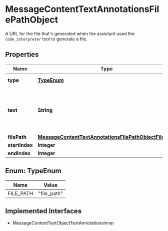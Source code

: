 

# MessageContentTextAnnotationsFilePathObject

A URL for the file that's generated when the assistant used the `code_interpreter` tool to generate a file.

## Properties

| Name | Type | Description | Notes |
|------------ | ------------- | ------------- | -------------|
|**type** | [**TypeEnum**](#TypeEnum) | Always &#x60;file_path&#x60;. |  |
|**text** | **String** | The text in the message content that needs to be replaced. |  |
|**filePath** | [**MessageContentTextAnnotationsFilePathObjectFilePath**](MessageContentTextAnnotationsFilePathObjectFilePath.md) |  |  |
|**startIndex** | **Integer** |  |  |
|**endIndex** | **Integer** |  |  |



## Enum: TypeEnum

| Name | Value |
|---- | -----|
| FILE_PATH | &quot;file_path&quot; |


## Implemented Interfaces

* MessageContentTextObjectTextAnnotationsInner


